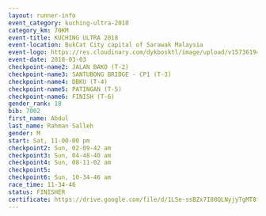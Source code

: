 ```yaml
--- 
layout: runner-info 
event_category: kuching-ultra-2018 
category_km: 70KM 
event-title: KUCHING ULTRA 2018 
event-location: BukCat City capital of Sarawak Malaysia 
event-logo: https://res.cloudinary.com/dykbosktl/image/upload/v1573619473/Logo/kuching-ultra-2018-logo_tlpvm5.png 
event-date: 2018-03-03 
checkpoint-name2: JALAN BAKO (T-2) 
checkpoint-name3: SANTUBONG BRIDGE - CP1 (T-3) 
checkpoint-name4: DBKU (T-4) 
checkpoint-name5: PATINGAN (T-5) 
checkpoint-name6: FINISH (T-6) 
gender_rank: 18
bib: 7002
first_name: Abdul
last_name: Rahman Salleh
gender: M
start: Sat, 11-00-00 pm
checkpoint2: Sun, 02-09-42 am
checkpoint3: Sun, 04-48-40 am
checkpoint4: Sun, 08-11-02 am
checkpoint5: 
checkpoint6: Sun, 10-34-46 am
race_time: 11-34-46
status: FINISHER
certificate: https://drive.google.com/file/d/1LSe-ssBZx7I80QLNyjyTgMT8f6tcNt6x/view?usp=sharing
--- 
```

